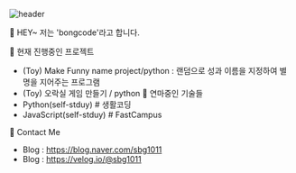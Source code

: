 ![header](https://capsule-render.vercel.app/api?text=Hello%World!&fontSize=70)

👋 HEY~ 저는 'bongcode'라고 합니다.

👷 현재 진행중인 프로젝트
-  (Toy) Make Funny name project/python : 랜덤으로 성과 이름을 지정하여 별명을 지어주는 프로그램 
-  (Toy) 오락실 게임 만들기 / python
🌱 연마중인 기술들
- Python(self-stduy) # 생활코딩
- JavaScript(self-stduy) # FastCampus


👀 Contact Me
- Blog : https://blog.naver.com/sbg1011
- Blog : https://velog.io/@sbg1011



